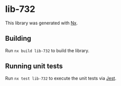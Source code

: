 # lib-732

This library was generated with [Nx](https://nx.dev).

## Building

Run `nx build lib-732` to build the library.

## Running unit tests

Run `nx test lib-732` to execute the unit tests via [Jest](https://jestjs.io).
